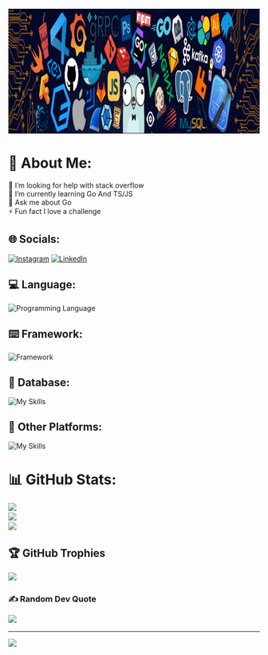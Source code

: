 <p align="center">
  <img height="250" src="./img/header_.jpg">
</p>

# 💫 About Me:
🤝 I’m looking for help with stack overflow<br>🌱 I’m currently learning Go And TS/JS<br>💬 Ask me about Go<br>⚡ Fun fact I love a challenge

## 🌐 Socials:
[![Instagram](https://img.shields.io/badge/Instagram-%23E4405F.svg?logo=Instagram&logoColor=white)](https://instagram.com/seno_rama_dhani) [![LinkedIn](https://img.shields.io/badge/LinkedIn-%230077B5.svg?logo=linkedin&logoColor=white)](https://linkedin.com/in/seno-rama-dhani-6a8775232) 

## 💻 Language:
![Programming Language](https://skillicons.dev/icons?i=html,css,go,js,ts)

## ⌨️ Framework:
![Framework](https://skillicons.dev/icons?i=solidjs,svelte,sass)

## 💾 Database:
![My Skills](https://skillicons.dev/icons?i=postgres,redis)

## 🔋 Other Platforms: 
![My Skills](https://skillicons.dev/icons?i=docker,discord,git,idea,postman,raspberrypi)

# 📊 GitHub Stats:
![](https://github-readme-stats.vercel.app/api?username=raa11dev&theme=tokyonight&hide_border=true&include_all_commits=false&count_private=false)<br/>
![](https://github-readme-streak-stats.herokuapp.com/?user=raa11dev&theme=tokyonight&hide_border=true)<br/>
![](https://github-readme-stats.vercel.app/api/top-langs/?username=raa11dev&theme=tokyonight&hide_border=true&include_all_commits=false&count_private=false&layout=compact)

## 🏆 GitHub Trophies
![](https://github-profile-trophy.vercel.app/?username=raa11dev&theme=tokyonight&no-frame=true&no-bg=false&margin-w=4)

### ✍️ Random Dev Quote
![](https://quotes-github-readme.vercel.app/api?type=vetical&theme=radical)

---
[![](https://visitcount.itsvg.in/api?id=raa11dev&icon=6&color=1)](https://visitcount.itsvg.in)
